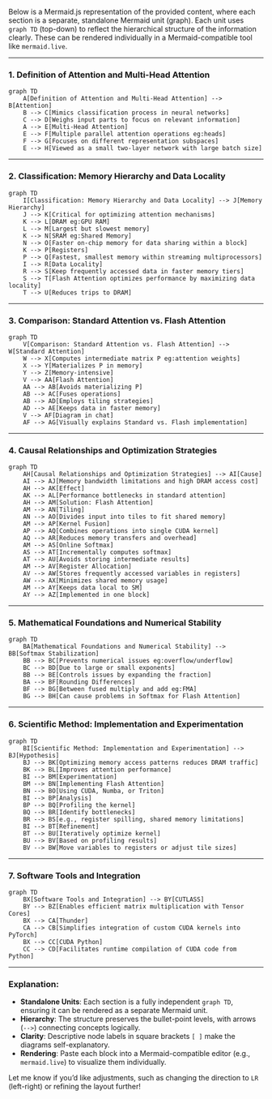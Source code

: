 Below is a Mermaid.js representation of the provided content, where each section is a separate, standalone Mermaid unit (graph). Each unit uses `graph TD` (top-down) to reflect the hierarchical structure of the information clearly. These can be rendered individually in a Mermaid-compatible tool like `mermaid.live`.

---

### 1. Definition of Attention and Multi-Head Attention
```mermaid
graph TD
    A[Definition of Attention and Multi-Head Attention] --> B[Attention]
    B --> C[Mimics classification process in neural networks]
    C --> D[Weighs input parts to focus on relevant information]
    A --> E[Multi-Head Attention]
    E --> F[Multiple parallel attention operations eg:heads]
    F --> G[Focuses on different representation subspaces]
    E --> H[Viewed as a small two-layer network with large batch size]
```

---

### 2. Classification: Memory Hierarchy and Data Locality
```mermaid
graph TD
    I[Classification: Memory Hierarchy and Data Locality] --> J[Memory Hierarchy]
    J --> K[Critical for optimizing attention mechanisms]
    K --> L[DRAM eg:GPU RAM]
    L --> M[Largest but slowest memory]
    K --> N[SRAM eg:Shared Memory]
    N --> O[Faster on-chip memory for data sharing within a block]
    K --> P[Registers]
    P --> Q[Fastest, smallest memory within streaming multiprocessors]
    I --> R[Data Locality]
    R --> S[Keep frequently accessed data in faster memory tiers]
    S --> T[Flash Attention optimizes performance by maximizing data locality]
    T --> U[Reduces trips to DRAM]
```

---

### 3. Comparison: Standard Attention vs. Flash Attention
```mermaid
graph TD
    V[Comparison: Standard Attention vs. Flash Attention] --> W[Standard Attention]
    W --> X[Computes intermediate matrix P eg:attention weights]
    X --> Y[Materializes P in memory]
    Y --> Z[Memory-intensive]
    V --> AA[Flash Attention]
    AA --> AB[Avoids materializing P]
    AB --> AC[Fuses operations]
    AB --> AD[Employs tiling strategies]
    AD --> AE[Keeps data in faster memory]
    V --> AF[Diagram in chat]
    AF --> AG[Visually explains Standard vs. Flash implementation]
```

---

### 4. Causal Relationships and Optimization Strategies
```mermaid
graph TD
    AH[Causal Relationships and Optimization Strategies] --> AI[Cause]
    AI --> AJ[Memory bandwidth limitations and high DRAM access cost]
    AH --> AK[Effect]
    AK --> AL[Performance bottlenecks in standard attention]
    AH --> AM[Solution: Flash Attention]
    AM --> AN[Tiling]
    AN --> AO[Divides input into tiles to fit shared memory]
    AM --> AP[Kernel Fusion]
    AP --> AQ[Combines operations into single CUDA kernel]
    AQ --> AR[Reduces memory transfers and overhead]
    AM --> AS[Online Softmax]
    AS --> AT[Incrementally computes softmax]
    AT --> AU[Avoids storing intermediate results]
    AM --> AV[Register Allocation]
    AV --> AW[Stores frequently accessed variables in registers]
    AW --> AX[Minimizes shared memory usage]
    AM --> AY[Keeps data local to SM]
    AY --> AZ[Implemented in one block]
```

---

### 5. Mathematical Foundations and Numerical Stability
```mermaid
graph TD
    BA[Mathematical Foundations and Numerical Stability] --> BB[Softmax Stabilization]
    BB --> BC[Prevents numerical issues eg:overflow/underflow]
    BC --> BD[Due to large or small exponents]
    BB --> BE[Controls issues by expanding the fraction]
    BA --> BF[Rounding Differences]
    BF --> BG[Between fused multiply and add eg:FMA]
    BG --> BH[Can cause problems in Softmax for Flash Attention]
```

---

### 6. Scientific Method: Implementation and Experimentation
```mermaid
graph TD
    BI[Scientific Method: Implementation and Experimentation] --> BJ[Hypothesis]
    BJ --> BK[Optimizing memory access patterns reduces DRAM traffic]
    BK --> BL[Improves attention performance]
    BI --> BM[Experimentation]
    BM --> BN[Implementing Flash Attention]
    BN --> BO[Using CUDA, Numba, or Triton]
    BI --> BP[Analysis]
    BP --> BQ[Profiling the kernel]
    BQ --> BR[Identify bottlenecks]
    BR --> BS[e.g., register spilling, shared memory limitations]
    BI --> BT[Refinement]
    BT --> BU[Iteratively optimize kernel]
    BU --> BV[Based on profiling results]
    BV --> BW[Move variables to registers or adjust tile sizes]
```

---

### 7. Software Tools and Integration
```mermaid
graph TD
    BX[Software Tools and Integration] --> BY[CUTLASS]
    BY --> BZ[Enables efficient matrix multiplication with Tensor Cores]
    BX --> CA[Thunder]
    CA --> CB[Simplifies integration of custom CUDA kernels into PyTorch]
    BX --> CC[CUDA Python]
    CC --> CD[Facilitates runtime compilation of CUDA code from Python]
```

---

### Explanation:
- **Standalone Units**: Each section is a fully independent `graph TD`, ensuring it can be rendered as a separate Mermaid unit.
- **Hierarchy**: The structure preserves the bullet-point levels, with arrows (`-->`) connecting concepts logically.
- **Clarity**: Descriptive node labels in square brackets `[ ]` make the diagrams self-explanatory.
- **Rendering**: Paste each block into a Mermaid-compatible editor (e.g., `mermaid.live`) to visualize them individually.

Let me know if you’d like adjustments, such as changing the direction to `LR` (left-right) or refining the layout further!
